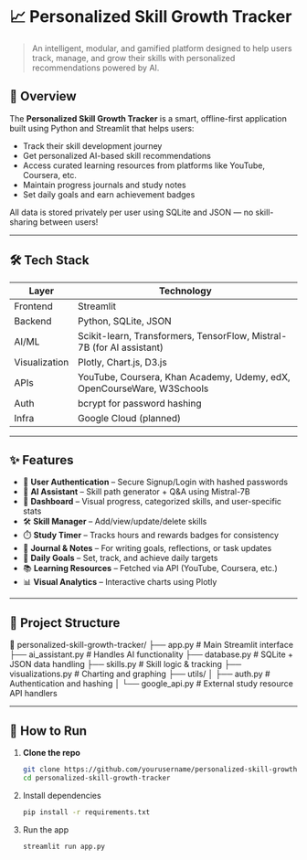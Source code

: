 # 📈 Personalized Skill Growth Tracker

> An intelligent, modular, and gamified platform designed to help users track, manage, and grow their skills with personalized recommendations powered by AI.

## 🌟 Overview

The **Personalized Skill Growth Tracker** is a smart, offline-first application built using Python and Streamlit that helps users:
- Track their skill development journey
- Get personalized AI-based skill recommendations
- Access curated learning resources from platforms like YouTube, Coursera, etc.
- Maintain progress journals and study notes
- Set daily goals and earn achievement badges

All data is stored privately per user using SQLite and JSON — no skill-sharing between users!

---

## 🛠 Tech Stack

| Layer         | Technology                                                                 |
|--------------|-----------------------------------------------------------------------------|
| Frontend     | Streamlit                                                                   |
| Backend      | Python, SQLite, JSON                                                         |
| AI/ML        | Scikit-learn, Transformers, TensorFlow, Mistral-7B (for AI assistant)        |
| Visualization| Plotly, Chart.js, D3.js                                                      |
| APIs         | YouTube, Coursera, Khan Academy, Udemy, edX, OpenCourseWare, W3Schools       |
| Auth         | bcrypt for password hashing                                                  |
| Infra        | Google Cloud (planned)                                                       |

---

## ✨ Features

- 🔐 **User Authentication** – Secure Signup/Login with hashed passwords
- 🧠 **AI Assistant** – Skill path generator + Q&A using Mistral-7B
- 🧾 **Dashboard** – Visual progress, categorized skills, and user-specific stats
- 🛠️ **Skill Manager** – Add/view/update/delete skills
- ⏱️ **Study Timer** – Tracks hours and rewards badges for consistency
- 📘 **Journal & Notes** – For writing goals, reflections, or task updates
- 🎯 **Daily Goals** – Set, track, and achieve daily targets
- 📚 **Learning Resources** – Fetched via API (YouTube, Coursera, etc.)
- 📊 **Visual Analytics** – Interactive charts using Plotly

---

## 🧩 Project Structure

📁 personalized-skill-growth-tracker/
├── app.py # Main Streamlit interface
├── ai_assistant.py # Handles AI functionality
├── database.py # SQLite + JSON data handling
├── skills.py # Skill logic & tracking
├── visualizations.py # Charting and graphing
├── utils/
│ ├── auth.py # Authentication and hashing
│ └── google_api.py # External study resource API handlers

---

## 🚀 How to Run

1. **Clone the repo**  
   ```bash
   git clone https://github.com/yourusername/personalized-skill-growth-tracker.git
   cd personalized-skill-growth-tracker
2. Install dependencies
   ```bash
   pip install -r requirements.txt
3. Run the app
   ```bash
   streamlit run app.py
